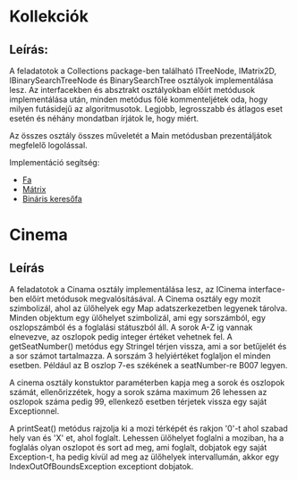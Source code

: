 # Kollekciók

## Leírás:

A feladatotok a Collections package-ben található ITreeNode, IMatrix2D, IBinarySearchTreeNode és BinarySearchTree
osztályok implementálása lesz. Az interfacekben és absztrakt osztályokban előírt metódusok implementálása után, minden
metódus fölé kommenteljétek oda, hogy milyen futásidejű az algoritmusotok. Legjobb, legrosszabb és átlagos eset esetén
és néhány mondatban írjátok le, hogy miért.

Az összes osztály összes műveletét a Main metódusban prezentáljátok megfelelő logolással.

Implementáció segítség:

- [Fa](https://hu.wikipedia.org/wiki/Fa_(adatszerkezet))
- [Mátrix](https://hu.wikipedia.org/wiki/M%C3%A1trix_(matematika))
- [Bináris keresőfa](http://tamop412.elte.hu/tananyagok/algoritmusok/lecke12_lap1.html)

# Cinema

## Leírás

A feladatotok a Cinama osztály implementálása lesz, az ICinema interface-ben előírt metódusok megvalósításával.
A Cinema osztály egy mozit szimbolizál, ahol az ülőhelyek egy Map<ISeat> adatszerkezetben legyenek tárolva.
Minden <ISeat> objektum egy ülőhelyet szimbolizál, ami egy sorszámból, egy oszlopszámból és a foglalási státuszból áll.
A sorok A-Z ig vannak elnevezve, az oszlopok pedig integer értéket vehetnek fel. A getSeatNumber() metódus egy Stringel
térjen vissza, ami a sor betűjelét és a sor számot tartalmazza. A sorszám 3 helyiértéket foglaljon el minden esetben.
Például az B oszlop 7-es székének a seatNumber-re B007 legyen.

A cinema osztály konstuktor paraméterben kapja meg a sorok és oszlopok számát, ellenőrizzétek, hogy a sorok száma
maximum 26 lehessen az oszlopok száma pedig 99, ellenkező esetben térjetek vissza egy saját Exceptionnel.

A printSeat() metódus rajzolja ki a mozi térképét és rakjon '0'-t ahol szabad hely van és 'X' et, ahol foglalt. Lehessen
ülőhelyet foglalni a moziban, ha a foglalás olyan oszlopot és sort ad meg, ami foglalt, dobjatok egy saját Exception-t,
ha pedig kívül ad meg az ülőhelyek intervallumán, akkor egy IndexOutOfBoundsException exceptiont dobjatok.